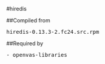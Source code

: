 #hiredis

##Compiled from
<pre>hiredis-0.13.3-2.fc24.src.rpm</pre>

##Required by
<pre>
- openvas-libraries
</pre>
